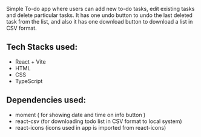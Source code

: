Simple To-do app where users can add new to-do tasks, edit existing tasks and delete particular tasks. It has one undo button to undo the last deleted task from the list, and also it has one download button to download a list in CSV format.
## Tech Stacks used: 
- React + Vite
- HTML
- CSS
- TypeScript
## Dependencies used: 
- moment ( for showing date and time on info button )
- react-csv (for downloading todo list in CSV format to local system)
- react-icons (icons used in app is imported from react-icons)


